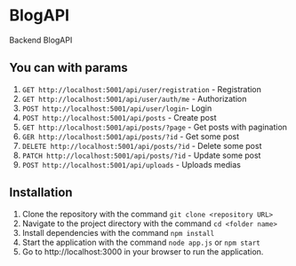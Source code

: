 # BlogAPI
Backend BlogAPI 

## You can with params
1. `GET http://localhost:5001/api/user/registration` - Registration
2. `GET http://localhost:5001/api/user/auth/me` - Authorization
3. `POST http://localhost:5001/api/user/login`- Login
4. `POST http://localhost:5001/api/posts` - Create post
5. `GET http://localhost:5001/api/posts/?page` - Get posts with pagination
6. `GER http://localhost:5001/api/posts/?id` - Get some post
7. `DELETE http://localhost:5001/api/posts/?id` - Delete some post
8. `PATCH http://localhost:5001/api/posts/?id` - Update some post
9. `POST http://localhost:5001/api/uploads` - Uploads medias

## Installation
1. Clone the repository with the command `git clone <repository URL>`
2. Navigate to the project directory with the command `cd <folder name>`
3. Install dependencies with the command `npm install`
4. Start the application with the command `node app.js` or `npm start`
5. Go to http://localhost:3000 in your browser to run the application.
